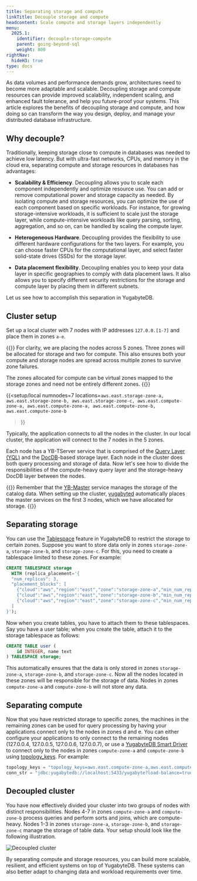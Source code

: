 ```yaml
---
title: Separating storage and compute
linkTitle: Decouple storage and compute
headcontent: Scale compute and storage layers independently
menu:
  2025.1:
    identifier: decouple-storage-compute
    parent: going-beyond-sql
    weight: 800
rightNav:
  hideH3: true
type: docs
---
```


As data volumes and performance demands grow, architectures need to become more adaptable and scalable. Decoupling storage and compute resources can provide improved scalability, independent scaling, and enhanced fault tolerance, and help you future-proof your systems. This article explores the benefits of decoupling storage and compute, and how doing so can transform the way you design, deploy, and manage your distributed database infrastructure.

## Why decouple?

Traditionally, keeping storage close to compute in databases was needed to achieve low latency. But with ultra-fast networks, CPUs, and memory in the cloud era, separating compute and storage resources in databases has advantages:

- **Scalability & Efficiency**. Decoupling allows you to scale each component independently and optimize resource use. You can add or remove computational power and storage capacity as needed. By isolating compute and storage resources, you can optimize the use of each component based on specific workloads. For instance, for growing storage-intensive workloads, it is sufficient to scale just the storage layer, while compute-intensive workloads like query parsing, sorting, aggregation, and so on, can be handled by scaling the compute layer.

- **Heterogeneous Hardware**. Decoupling provides the flexibility to use different hardware configurations for the two layers. For example, you can choose faster CPUs for the computational layer, and select faster solid-state drives (SSDs) for the storage layer.

- **Data placement flexibility**. Decoupling enables you to keep your data layer in specific geographies to comply with data placement laws. It also allows you to specify different security restrictions for the storage and compute layer by placing them in different subnets.

Let us see how to accomplish this separation in YugabyteDB.

## Cluster setup

Set up a local cluster with 7 nodes with IP addresses `127.0.0.[1-7]` and place them in zones `a-e`.

{{<note>}}
For clarity, we are placing the nodes across 5 zones. Three zones will be allocated for storage and two for compute. This also ensures both your compute and storage nodes are spread across multiple zones to survive zone failures.

The zones allocated for compute can be virtual zones mapped to the storage zones and need not be entirely different zones.
{{</note>}}

{{<setup/local numnodes=7
    locations=`aws.east.storage-zone-a,
               aws.east.storage-zone-b,
               aws.east.storage-zone-c,
               aws.east.compute-zone-a,
               aws.east.compute-zone-a,
               aws.east.compute-zone-b,
               aws.east.compute-zone-b`
>}}

Typically, the application connects to all the nodes in the cluster. In our local cluster, the application will connect to the 7 nodes in the 5 zones.

Each node has a YB-TServer service that is comprised of the [Query Layer (YQL)](../../../architecture/query-layer) and the [DocDB](../../../architecture/docdb)-based storage layer. Each node in the cluster does both query processing and storage of data. Now let's see how to divide the responsibilities of the compute-heavy query layer and the storage-heavy DocDB layer between the nodes.

{{<tip title="YB-Master">}}
Remember that the [YB-Master](../../../architecture/yb-master) service manages the storage of the catalog data. When setting up the cluster, [yugabyted](../../../reference/configuration/yugabyted) automatically places the master services on the first 3 nodes, which we have allocated for storage.
{{</tip>}}

## Separating storage

You can use the [Tablespace](../tablespaces) feature in YugabyteDB to restrict the storage to certain zones. Suppose you want to store data only in zones `storage-zone-a`, `storage-zone-b`, and `storage-zone-c`. For this, you need to create a tablespace limited to these zones. For example:

```sql
CREATE TABLESPACE storage
  WITH (replica_placement='{
  "num_replicas": 3,
  "placement_blocks": [
    {"cloud":"aws","region":"east","zone":"storage-zone-a","min_num_replicas":1},
    {"cloud":"aws","region":"east","zone":"storage-zone-b","min_num_replicas":1},
    {"cloud":"aws","region":"east","zone":"storage-zone-c","min_num_replicas":1}
  ]
}');
```

Now when you create tables, you have to attach them to these tablespaces. Say you have a user table; when you create the table, attach it to the storage tablespace as follows:

```sql
CREATE TABLE user (
    id INTEGER, name text
) TABLESPACE storage;
```

This automatically ensures that the data is only stored in zones `storage-zone-a`, `storage-zone-b`, and `storage-zone-c`. Now all the nodes located in these zones will be responsible for the storage of data. Nodes in zones `compute-zone-a` and `compute-zone-b` will not store any data.

## Separating compute

Now that you have restricted storage to specific zones, the machines in the remaining zones can be used for query processing by having your applications connect only to the nodes in zones d and e. You can either configure your applications to only connect to the remaining nodes (127.0.0.4, 127.0.0.5, 127.0.0.6, 127.0.0.7), or use a [YugabyteDB Smart Driver](../../../drivers-orms/smart-drivers) to connect only to the nodes in zones `compute-zone-a` and `compute-zone-b` using [topology_keys](../../../drivers-orms/smart-drivers/#topology-keys). For example:

```java
topology_keys = "topology_keys=aws.east.compute-zone-a,aws.east.compute-zone-b";
conn_str = "jdbc:yugabytedb://localhost:5433/yugabyte?load-balance=true&" + topology_keys;
```

## Decoupled cluster

You have now effectively divided your cluster into two groups of nodes with distinct responsibilities. Nodes 4-7 in zones `compute-zone-a` and `compute-zone-b` process queries and perform sorts and joins, which are compute-heavy. Nodes 1-3 in zones `storage-zone-a`, `storage-zone-b`, and `storage-zone-c` manage the storage of table data. Your setup should look like the following illustration.

![Decoupled cluster](/images/explore/decoupling-compute-storage-final.png)

By separating compute and storage resources, you can build more scalable, resilient, and efficient systems on top of YugabyteDB. These systems can also better adapt to changing data and workload requirements over time.
